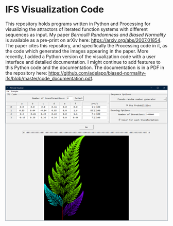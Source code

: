 # IFS Visualization Code

This repository holds programs written in Python and Processing for visualizing the attractors of iterated function systems with different sequences as input. My paper *Bernoulli Randomness and Biased Normality* is available as a pre-print on arXiv here: https://arxiv.org/abs/2007.01854. The paper cites this repository, and specifically the Processing code in it, as the code which generated the images appearing in the paper. More recently, I added a Python version of the visualization code with a user interface and detailed documentation. I might continue to add features to this Python code and the documentation. The documentation is in a PDF in the repository here: https://github.com/adelapo/biased-normality-ifs/blob/master/code_documentation.pdf.

![Screenshot of IFS Code Visualizer Python GUI](https://github.com/adelapo/biased-normality-ifs/blob/master/screenshots/screenshot1.png)